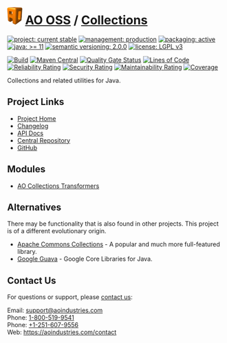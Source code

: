 # [<img src="ao-logo.png" alt="AO Logo" width="35" height="40">](https://github.com/ao-apps) [AO OSS](https://github.com/ao-apps/ao-oss) / [Collections](https://github.com/ao-apps/ao-collections)

[![project: current stable](https://oss.aoapps.com/ao-badges/project-current-stable.svg)](https://aoindustries.com/life-cycle#project-current-stable)
[![management: production](https://oss.aoapps.com/ao-badges/management-production.svg)](https://aoindustries.com/life-cycle#management-production)
[![packaging: active](https://oss.aoapps.com/ao-badges/packaging-active.svg)](https://aoindustries.com/life-cycle#packaging-active)  
[![java: &gt;= 11](https://oss.aoapps.com/ao-badges/java-11.svg)](https://docs.oracle.com/en/java/javase/11/docs/api/)
[![semantic versioning: 2.0.0](https://oss.aoapps.com/ao-badges/semver-2.0.0.svg)](https://semver.org/spec/v2.0.0.html)
[![license: LGPL v3](https://oss.aoapps.com/ao-badges/license-lgpl-3.0.svg)](https://www.gnu.org/licenses/lgpl-3.0)

[![Build](https://github.com/ao-apps/ao-collections/workflows/Build/badge.svg?branch=master)](https://github.com/ao-apps/ao-collections/actions?query=workflow%3ABuild)
[![Maven Central](https://maven-badges.herokuapp.com/maven-central/com.aoapps/ao-collections/badge.svg)](https://maven-badges.herokuapp.com/maven-central/com.aoapps/ao-collections)
[![Quality Gate Status](https://sonarcloud.io/api/project_badges/measure?branch=master&project=com.aoapps%3Aao-collections&metric=alert_status)](https://sonarcloud.io/dashboard?branch=master&id=com.aoapps%3Aao-collections)
[![Lines of Code](https://sonarcloud.io/api/project_badges/measure?branch=master&project=com.aoapps%3Aao-collections&metric=ncloc)](https://sonarcloud.io/component_measures?branch=master&id=com.aoapps%3Aao-collections&metric=ncloc)  
[![Reliability Rating](https://sonarcloud.io/api/project_badges/measure?branch=master&project=com.aoapps%3Aao-collections&metric=reliability_rating)](https://sonarcloud.io/component_measures?branch=master&id=com.aoapps%3Aao-collections&metric=Reliability)
[![Security Rating](https://sonarcloud.io/api/project_badges/measure?branch=master&project=com.aoapps%3Aao-collections&metric=security_rating)](https://sonarcloud.io/component_measures?branch=master&id=com.aoapps%3Aao-collections&metric=Security)
[![Maintainability Rating](https://sonarcloud.io/api/project_badges/measure?branch=master&project=com.aoapps%3Aao-collections&metric=sqale_rating)](https://sonarcloud.io/component_measures?branch=master&id=com.aoapps%3Aao-collections&metric=Maintainability)
[![Coverage](https://sonarcloud.io/api/project_badges/measure?branch=master&project=com.aoapps%3Aao-collections&metric=coverage)](https://sonarcloud.io/component_measures?branch=master&id=com.aoapps%3Aao-collections&metric=Coverage)

Collections and related utilities for Java.

## Project Links
* [Project Home](https://oss.aoapps.com/collections/)
* [Changelog](https://oss.aoapps.com/collections/changelog)
* [API Docs](https://oss.aoapps.com/collections/apidocs/)
* [Central Repository](https://central.sonatype.com/artifact/com.aoapps/ao-collections)
* [GitHub](https://github.com/ao-apps/ao-collections)

## Modules
* [AO Collections Transformers](https://github.com/ao-apps/ao-collections-transformers)

## Alternatives
There may be functionality that is also found in other projects.  This project is of a different evolutionary origin.
* [Apache Commons Collections](https://commons.apache.org/proper/commons-collections/) - A popular and much more full-featured library.
* [Google Guava](https://github.com/google/guava) - Google Core Libraries for Java.

## Contact Us
For questions or support, please [contact us](https://aoindustries.com/contact):

Email: [support@aoindustries.com](mailto:support@aoindustries.com)  
Phone: [1-800-519-9541](tel:1-800-519-9541)  
Phone: [+1-251-607-9556](tel:+1-251-607-9556)  
Web: https://aoindustries.com/contact
